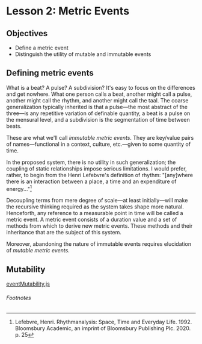 # Lesson 2: Metric Events

## Objectives

- Define a metric event
- Distinguish the utility of mutable and immutable events

## Defining metric events

What is a beat? A pulse? A subdivision? It's easy to focus on the differences and get nowhere. What one person calls a beat, another might call a pulse, another might call the rhythm, and another might call the taal. The coarse generalization typically inherited is that a pulse—the most abstract of the three—is any repetitive variation of definable quantity, a beat is a pulse on the mensural level, and a subdivision is the segmentation of time between beats.

These are what we'll call *immutable metric events*. They are key/value pairs of names—functional in a context, culture, etc.—given to some quantity of time.

In the proposed system, there is no utility in such generalization; the coupling of static relationships impose serious limitations. I would prefer, rather, to begin from the Henri Lefebvre's definition of rhythm: "[any]where there is an interaction between a place, a time and an expenditure of energy..."[^1]

Decoupling terms from mere degree of scale—at least initially—will make the recursive thinking required as the system takes shape more natural. Henceforth, any reference to a measurable point in time will be called a metric event. A metric event consists of a duration value and a set of methods from which to derive new metric events. These methods and their inheritance that are the subject of this system.

Moreover, abandoning the nature of immutable events requires elucidation of *mutable metric events*.

## Mutability

[eventMutability.js](examples/eventMutability.js)

###### Footnotes

[^1]: Lefebvre, Henri. Rhythmanalysis: Space, Time and Everyday Life. 1992. Bloomsbury Academic, an imprint of Bloomsbury Publishing Plc. 2020. p. 25
